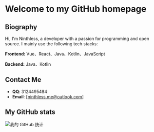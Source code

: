 # Welcome to my GitHub homepage

## Biography

Hi, I'm Ninthless, a developer with a passion for programming and open source. I mainly use the following tech stacks:

**Frontend:** Vue、React、Java、Kotlin、JavaScript

**Backend:** Java、Kotlin

## Contact Me

- **QQ**: 3124495484
- **Email**: [ninthless.me@outlook.com]

## My GitHub stats

![我的 GitHub 统计](https://github-readme-stats.vercel.app/api?username=Ninthless&show_icons=true&theme=radical)
